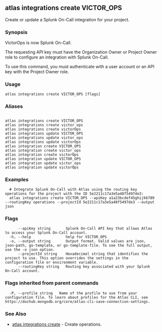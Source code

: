 ## atlas integrations create VICTOR_OPS

Create or update a Splunk On-Call integration for your project.


### Synopsis

VictorOps is now Splunk On-Call.
		
The requesting API key must have the Organization Owner or Project Owner role to configure an integration with Splunk On-Call.

To use this command, you must authenticate with a user account or an API key with the Project Owner role.


### Usage
```
atlas integrations create VICTOR_OPS [flags]
```

### Aliases
```

atlas integrations create VICTOR_OPS
atlas integrations create victor_ops
atlas integrations create victorOps
atlas integrations update VICTOR_OPS
atlas integrations update victor_ops
atlas integrations update victorOps
atlas integration create VICTOR_OPS
atlas integration create victor_ops
atlas integration create victorOps
atlas integration update VICTOR_OPS
atlas integration update victor_ops
atlas integration update victorOps
```

### Examples

```
  # Integrate Splunk On-Call with Atlas using the routing key operations for the project with the ID 5e2211c17a3e5a48f5497de3:
  atlas integrations create VICTOR_OPS --apiKey a1a23bcdef45ghijk6789 --routingKey operations --projectId 5e2211c17a3e5a48f5497de3 --output json
```


### Flags

```
      --apiKey string       Splunk On-Call API key that allows Atlas to access your Splunk On-Call account.
  -h, --help                help for VICTOR_OPS
  -o, --output string       Output format. Valid values are json, json-path, go-template, or go-template-file. To see the full output, use the -o json option.
      --projectId string    Hexadecimal string that identifies the project to use. This option overrides the settings in the configuration file or environment variable.
      --routingKey string   Routing key associated with your Splunk On-Call account.

```


### Flags inherited from parent commands

```
  -P, --profile string   Name of the profile to use from your configuration file. To learn about profiles for the Atlas CLI, see https://dochub.mongodb.org/core/atlas-cli-save-connection-settings.

```

### See Also


* [atlas integrations create](atlas_integrations_create.md)	- Create operations.




